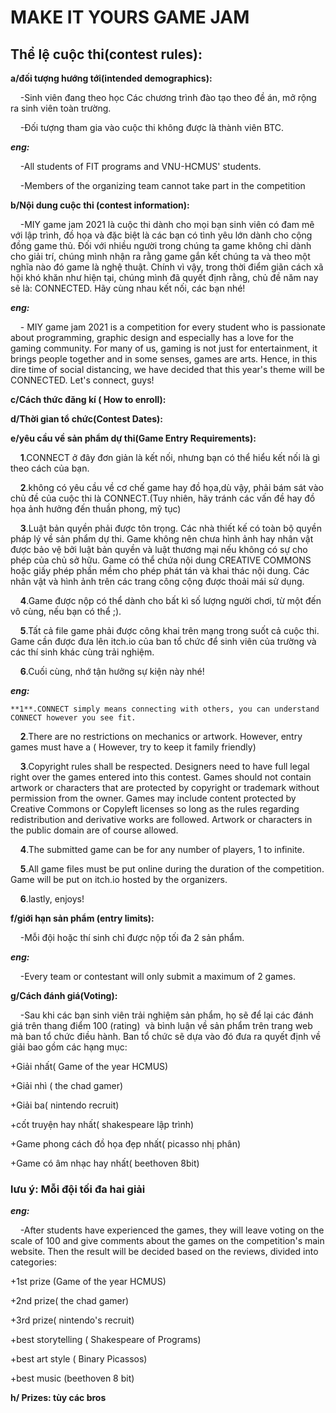 # **MAKE IT YOURS GAME JAM**

## **Thể lệ cuộc thi(contest rules):**

**a/đối tượng hướng tới(intended demographics):**

    -Sinh viên đang theo học Các chương trình đào tạo theo đề án, mở rộng ra sinh viên toàn trường.

    -Đối tượng tham gia vào cuộc thi không được là thành viên BTC.

***eng:***

    -All students of FIT programs and VNU-HCMUS' students.

    -Members of the organizing team cannot take part in the competition

**b/Nội dung cuộc thi (contest information):**

    -MIY game jam 2021 là cuộc thi dành cho mọi bạn sinh viên có đam mê với lập trình, đồ họa và đặc biệt là các bạn có tình yêu lớn dành cho cộng đồng game thủ. Đối với nhiều người trong chúng ta game không chỉ dành cho giải trí, chúng mình nhận ra rằng game gắn kết chúng ta và theo một nghĩa nào đó game là nghệ thuật. Chính vì vậy, trong thời điểm giãn cách xã hội khó khăn như hiện tại, chúng mình đã quyết định rằng, chủ đề năm nay sẽ là: CONNECTED. Hãy cùng nhau kết nối, các bạn nhé!

***eng:***

    - MIY game jam 2021 is a competition for every student who is passionate about programming, graphic design and especially has a love for the gaming community. For many of us, gaming is not just for entertainment, it brings people together and in some senses, games are arts. Hence, in this dire time of social distancing, we have decided that this year's theme will be CONNECTED. Let's connect, guys!

**c/Cách thức đăng kí ( How to enroll):**

**d/Thời gian tổ chức(Contest Dates):**

**e/yêu cầu về sản phẩm dự thi(Game Entry Requirements):**

    **1**.CONNECT ở đây đơn giản là kết nối, nhưng bạn có thể hiểu kết nối là gì theo cách của bạn.

    **2**.không có yêu cầu về cơ chế game hay đồ họa,dù vậy, phải bám sát vào chủ đề của cuộc thi là CONNECT.(Tuy nhiên, hãy tránh các vấn đề hay đồ họa ảnh hưởng đến thuần phong, mỹ tục)

    **3**.Luật bản quyền phải được tôn trọng. Các nhà thiết kế có toàn bộ quyền pháp lý về sản phẩm dự thi. Game không nên chưa hình ảnh hay nhân vật được bảo vệ bởi luật bản quyền và luật thương mại nếu không có sự cho phép của chủ sở hữu. Game có thể chứa nội dung CREATIVE COMMONS hoặc giấy phép phần mềm cho phép phát tán và khai thác nội dung. Các nhân vật và hình ảnh trên các trang công cộng được thoải mái sử dụng.

    **4**.Game được nộp có thể dành cho bất kì số lượng người chơi, từ một đến vô cùng, nếu bạn có thể ;).

    **5**.Tất cả file game phải được công khai trên mạng trong suốt cả cuộc thi. Game cần được đưa lên itch.io của ban tổ chức để sinh viên của trường và các thí sinh khác cùng trải nghiệm.

    **6**.Cuối cùng, nhớ tận hưởng sự kiện này nhé!

***eng:***

    **1**.CONNECT simply means connecting with others, you can understand CONNECT however you see fit.
    
    **2**.There are no restrictions on mechanics or artwork. However, entry games must have a ( However, try to keep it family friendly)

    **3**.Copyright rules shall be respected. Designers need to have full legal right over the games entered into this contest. Games should not contain artwork or characters that are protected by copyright or trademark without permission from the owner. Games may include content protected by Creative Commons or Copyleft licenses so long as the rules regarding redistribution and derivative works are followed. Artwork or characters in the public domain are of course allowed.

    **4**.The submitted game can be for any number of players, 1 to infinite.

    **5**.All game files must be put online during the duration of the competition. Game will be put on itch.io hosted by the organizers.

    **6**.lastly, enjoys!

**f/giới hạn sản phẩm (entry limits):**

    -Mỗi đội hoặc thí sinh chỉ được nộp tối đa 2 sản phẩm.

***eng:***

    -Every team or contestant will only submit a maximum of 2 games.

**g/Cách đánh giá(Voting):**

    -Sau khi các bạn sinh viên trải nghiệm sản phẩm, họ sẽ để lại các đánh giá trên thang điểm 100 (rating)  và bình luận về sản phẩm trên trang web mà ban tổ chức điều hành. Ban tổ chức sẽ dựa vào đó đưa ra quyết định về giải bao gồm các hạng mục:

+Giải nhất( Game of the year HCMUS)

+Giải nhì ( the chad gamer)

+Giải ba( nintendo recruit)

+cốt truyện hay nhất( shakespeare lập trình)

+Game phong cách đồ họa đẹp nhất( picasso nhị phân)

+Game có âm nhạc hay nhất( beethoven 8bit)

### **lưu ý: Mỗi đội tối đa hai giải**

***eng:***

    -After students have experienced the games, they will leave voting on the scale of 100 and give comments about the games on the competition's main website. Then the result will be decided based on the reviews, divided into  categories:

+1st prize (Game of the year HCMUS)

+2nd prize( the chad gamer)

+3rd prize( nintendo's recruit)

+best storytelling ( Shakespeare of Programs)

+best art style ( Binary Picassos)

+best music (beethoven 8 bit)

**h/ Prizes: tùy các bros**
